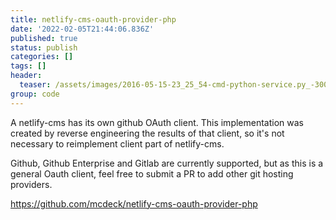 ```yaml
---
title: netlify-cms-oauth-provider-php
date: '2022-02-05T21:44:06.836Z'
published: true
status: publish
categories: []
tags: []
header:
  teaser: /assets/images/2016-05-15-23_25_54-cmd-python-service.py_-300x178.png
group: code
---
```


A netlify-cms has its own github OAuth client. This implementation was created by reverse engineering the results of that client, so it's not necessary to reimplement client part of netlify-cms.

Github, Github Enterprise and Gitlab are currently supported, but as this is a general Oauth client, feel free to submit a PR to add other git hosting providers.

https://github.com/mcdeck/netlify-cms-oauth-provider-php